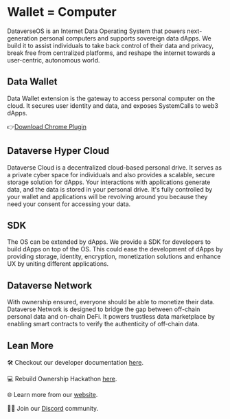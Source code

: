 # Wallet = Computer

DataverseOS is an Internet Data Operating System that powers next-generation personal computers and supports sovereign data dApps. We build it to assist individuals to take back control of their data and privacy, break free from centralized platforms, and reshape the internet towards a user-centric, autonomous world.

## Data Wallet
Data Wallet extension is the gateway to access personal computer on the cloud. It secures user identity and data, and exposes SystemCalls to web3 dApps.

👉[Download Chrome Plugin](https://chrome.google.com/webstore/detail/dataverse/kcigpjcafekokoclamfendmaapcljead)

## Dataverse Hyper Cloud
Dataverse Cloud is a decentralized cloud-based personal drive. It serves as a private cyber space for individuals and also provides a scalable, secure storage solution for dApps. Your interactions with applications generate data, and the data is stored in your personal drive. It's fully controlled by your wallet and applications will be revolving around you because they need your consent for accessing your data.

## SDK
The OS can be extended by dApps. We provide a SDK for developers to build dApps on top of the OS. This could ease the development of dApps by providing storage, identity, encryption, monetization solutions and enhance UX by uniting different applications.

## Dataverse Network
With ownership ensured, everyone should be able to monetize their data. Dataverse Network is designed to bridge the gap between off-chain personal data and on-chain DeFi. It powers trustless data marketplace by enabling smart contracts to verify the authenticity of off-chain data.

## Lean More
🛠️ Checkout our developer documentation [here](https://docs.dataverse-os.com).

<!-- 💡 Hackathon cheat sheet [here](https://ownershiplabs.notion.site/Hackathon-Cheat-Sheet-cb7ff7903ed0469e8d4eee2cef32b510#f6ce58b4141e43b28c8f134e1c83e668). -->

💻 Rebuild Ownership Hackathon [here](https://rebuild.dataverse.city/). 

🌐 Learn more from our [website](https://dataverse-os.com).

🙋‍♀️ Join our [Discord](https://discord.gg/BnCek4e6ny) community.

